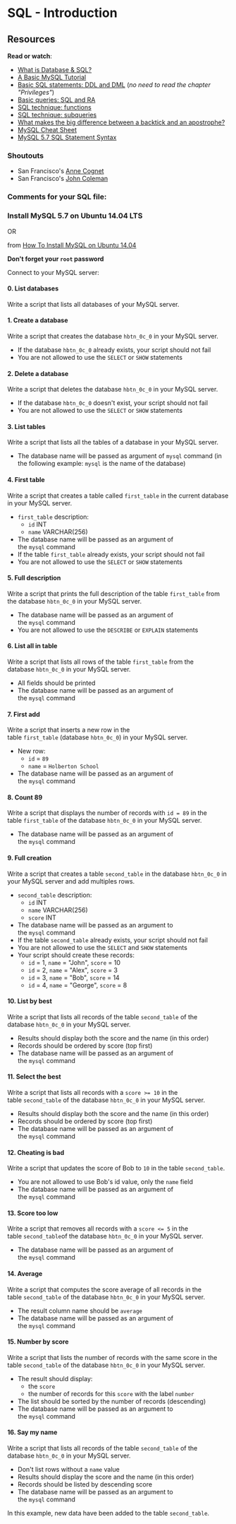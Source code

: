 # SQL - Introduction

Resources
---------

**Read or watch**:

-   [What is Database & SQL?](https://intranet.hbtn.io/rltoken/khEqMKp1PHvKpfO18d4fLQ "What is Database & SQL?")
-   [A Basic MySQL Tutorial](https://intranet.hbtn.io/rltoken/qrONF5FZPsRxRJ2FkLVPcg "A Basic MySQL Tutorial")
-   [Basic SQL statements: DDL and DML](https://intranet.hbtn.io/rltoken/ibCYnC9CDgZg5NQQvccBWw "Basic SQL statements: DDL and DML") (*no need to read the chapter "Privileges"*)
-   [Basic queries: SQL and RA](https://intranet.hbtn.io/rltoken/yelYhpf7l0FcRIPCVfnMLw "Basic queries: SQL and RA")
-   [SQL technique: functions](https://intranet.hbtn.io/rltoken/3aQcovOE-clrD8yIfxFE9Q "SQL technique: functions")
-   [SQL technique: subqueries](https://intranet.hbtn.io/rltoken/lTXnq6pdk59x2h_Y-q0-Hg "SQL technique: subqueries")
-   [What makes the big difference between a backtick and an apostrophe?](https://intranet.hbtn.io/rltoken/R--kAkehyaawZFY4m1inxQ "What makes the big difference between a backtick and an apostrophe?")
-   [MySQL Cheat Sheet](https://intranet.hbtn.io/rltoken/Ro1K3TgErC68AHCJxNifMA "MySQL Cheat Sheet")
-   [MySQL 5.7 SQL Statement Syntax](https://intranet.hbtn.io/rltoken/TSjbznKiXu2UbUJzCyUGrw "MySQL 5.7 SQL Statement Syntax")


### Shoutouts

-   San Francisco's [Anne Cognet](https://intranet.hbtn.io/rltoken/1536MBUryAHXcmvI0QdeZA "Anne Cognet")
-   San Francisco's [John Coleman](https://intranet.hbtn.io/rltoken/gl79WYhqTJ0ObQ4mdWWBxw "John Coleman")

### Comments for your SQL file:

### Install MySQL 5.7 on Ubuntu 14.04 LTS

OR

from [How To Install MySQL on Ubuntu 14.04](https://intranet.hbtn.io/rltoken/PGgiWkCK5EtPK7FCorLwqQ "How To Install MySQL on Ubuntu 14.04")

**Don't forget your `root` password**

Connect to your MySQL server:

#### 0\. List databases

Write a script that lists all databases of your MySQL server.

#### 1\. Create a database

Write a script that creates the database `hbtn_0c_0` in your MySQL server.

-   If the database `hbtn_0c_0` already exists, your script should not fail
-   You are not allowed to use the `SELECT` or `SHOW` statements

#### 2\. Delete a database

Write a script that deletes the database `hbtn_0c_0` in your MySQL server.

-   If the database `hbtn_0c_0` doesn't exist, your script should not fail
-   You are not allowed to use the `SELECT` or `SHOW` statements

#### 3\. List tables

Write a script that lists all the tables of a database in your MySQL server.

-   The database name will be passed as argument of `mysql` command (in the following example: `mysql` is the name of the database)

#### 4\. First table

Write a script that creates a table called `first_table` in the current database in your MySQL server.

-   `first_table` description:
    -   `id` INT
    -   `name` VARCHAR(256)
-   The database name will be passed as an argument of the `mysql` command
-   If the table `first_table` already exists, your script should not fail
-   You are not allowed to use the `SELECT` or `SHOW` statements

#### 5\. Full description

Write a script that prints the full description of the table `first_table` from the database `hbtn_0c_0` in your MySQL server.

-   The database name will be passed as an argument of the `mysql` command
-   You are not allowed to use the `DESCRIBE` or `EXPLAIN` statements

#### 6\. List all in table

Write a script that lists all rows of the table `first_table` from the database `hbtn_0c_0` in your MySQL server.

-   All fields should be printed
-   The database name will be passed as an argument of the `mysql` command

#### 7\. First add

Write a script that inserts a new row in the table `first_table` (database `hbtn_0c_0`) in your MySQL server.

-   New row:
    -   `id` = `89`
    -   `name` = `Holberton School`
-   The database name will be passed as an argument of the `mysql` command

#### 8\. Count 89

Write a script that displays the number of records with `id = 89` in the table `first_table` of the database `hbtn_0c_0` in your MySQL server.

-   The database name will be passed as an argument of the `mysql` command

#### 9\. Full creation

Write a script that creates a table `second_table` in the database `hbtn_0c_0` in your MySQL server and add multiples rows.

-   `second_table` description:
    -   `id` INT
    -   `name` VARCHAR(256)
    -   `score` INT
-   The database name will be passed as an argument to the `mysql` command
-   If the table `second_table` already exists, your script should not fail
-   You are not allowed to use the `SELECT` and `SHOW` statements
-   Your script should create these records:
    -   `id` = 1, `name` = "John", `score` = 10
    -   `id` = 2, `name` = "Alex", `score` = 3
    -   `id` = 3, `name` = "Bob", `score` = 14
    -   `id` = 4, `name` = "George", `score` = 8

#### 10\. List by best

Write a script that lists all records of the table `second_table` of the database `hbtn_0c_0` in your MySQL server.

-   Results should display both the score and the name (in this order)
-   Records should be ordered by score (top first) 
-   The database name will be passed as an argument of the `mysql` command

#### 11\. Select the best

Write a script that lists all records with a `score >= 10` in the table `second_table` of the database `hbtn_0c_0` in your MySQL server.

-   Results should display both the score and the name (in this order)
-   Records should be ordered by score (top first)
-   The database name will be passed as an argument of the `mysql` command

#### 12\. Cheating is bad

Write a script that updates the score of Bob to `10` in the table `second_table`.

-   You are not allowed to use Bob's id value, only the `name` field
-   The database name will be passed as an argument of the `mysql` command

#### 13\. Score too low

Write a script that removes all records with a `score <= 5` in the table `second_table`of the database `hbtn_0c_0` in your MySQL server.

-   The database name will be passed as an argument of the `mysql` command

#### 14\. Average

Write a script that computes the score average of all records in the table `second_table` of the database `hbtn_0c_0` in your MySQL server.

-   The result column name should be `average`
-   The database name will be passed as an argument of the `mysql` command

#### 15\. Number by score

Write a script that lists the number of records with the same score in the table `second_table` of the database `hbtn_0c_0` in your MySQL server.

-   The result should display:
    -   the `score`
    -   the number of records for this `score` with the label `number`
-   The list should be sorted by the number of records (descending)
-   The database name will be passed as an argument to the `mysql` command

#### 16\. Say my name

Write a script that lists all records of the table `second_table` of the database `hbtn_0c_0` in your MySQL server.

-   Don't list rows without a `name` value
-   Results should display the score and the name (in this order)
-   Records should be listed by descending score 
-   The database name will be passed as an argument to the `mysql` command

In this example, new data have been added to the table `second_table`.
